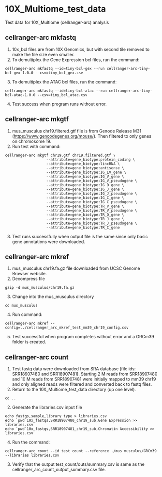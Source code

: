 # 10X_Multiome_test_data
Test data for 10X_Multiome (cellranger-arc) analysis

## cellranger-arc mkfastq
1. 10x_bcl files are from 10X Genomics, but with second tile removed to make the file size even smaller.
2. To demultiplex the Gene Expression bcl files, run the command: 
```
cellranger-arc mkfastq --id=tiny-bcl-gex --run cellranger-arc-tiny-bcl-gex-1.0.0 --csv=tiny_bcl_gex.csv 
```
3. To demultiplex the ATAC bcl files, run the command: 
```
cellranger-arc mkfastq --id=tiny-bcl-atac --run cellranger-arc-tiny-bcl-atac-1.0.0 --csv=tiny_bcl_atac.csv 
```
4. Test success when program runs without error.

## cellranger-arc mkgtf
1. mus_musculus chr19.filtered.gtf file is from Genode Release M31 (https://www.gencodegenes.org/mouse/). Then filtered to only genes on chromosome 19.
2. Run test with command: 
```
cellranger-arc mkgtf chr19.gtf chr19.filtered.gtf \
                   --attribute=gene_biotype:protein_coding \
                   --attribute=gene_biotype:lincRNA \
                   --attribute=gene_biotype:antisense \
                   --attribute=gene_biotype:IG_LV_gene \
                   --attribute=gene_biotype:IG_V_gene \
                   --attribute=gene_biotype:IG_V_pseudogene \
                   --attribute=gene_biotype:IG_D_gene \
                   --attribute=gene_biotype:IG_J_gene \
                   --attribute=gene_biotype:IG_J_pseudogene \
                   --attribute=gene_biotype:IG_C_gene \
                   --attribute=gene_biotype:IG_C_pseudogene \
                   --attribute=gene_biotype:TR_V_gene \
                   --attribute=gene_biotype:TR_V_pseudogene \
                   --attribute=gene_biotype:TR_D_gene \
                   --attribute=gene_biotype:TR_J_gene \
                   --attribute=gene_biotype:TR_J_pseudogene \
                   --attribute=gene_biotype:TR_C_gene
```
3. Test runs successfully when output file is the same since only basic gene annotations were downloaded.

## cellranger-arc mkref
1. mus_musculus chr19.fa.gz file downloaded from UCSC Genome Browser website. 
2. Decompress file
```
gzip -d mus_musculus/chr19.fa.gz
```
3. Change into the mus_musculus directory
```
cd mus_musculus
```
4. Run command:
```
cellranger-arc mkref --config=../cellranger_arc_mkref_test_mm39_chr19_config.csv
```
5. Test successful when program completes without error and a GRCm39 folder is created.

## cellranger-arc count
1. Test fastq data were downloaded from SRA database (file ids: SRR18907480 and SRR18907481). Starting 2 M reads from SRR18907480 and 10 M reads from SRR18907481 were initially mapped to mm39 chr19 and only aligned reads were filtered and converted back to fastq files. 
2. Return to the 10X_Multiome_test_data directory (up one level).
```
cd ..
```
2. Generate the libraries.csv input file 
```
echo fastqs,sample,library_type > libraries.csv
echo `pwd`10x_fastqs,SRR18907480_chr19_sub,Gene Expression >> libraries.csv
echo `pwd`10x_fastqs,SRR18907481_chr19_sub,Chromatin Accessibility >> libraries.csv
```

4. Run the command:
```
cellranger-arc count --id test_count --reference ./mus_musculus/GRCm39 --libraries libraries.csv
```
3. Verify that the output test_count/outs/summary.csv is same as the cellranger_arc_count_output_summary.csv file.
